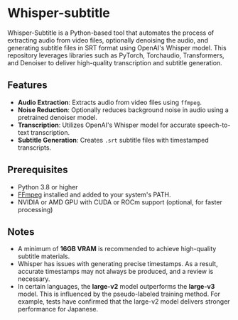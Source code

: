 # Whisper-subtitle

Whisper-Subtitle is a Python-based tool that automates the process of extracting audio from video files, optionally denoising the audio, and generating subtitle files in SRT format using OpenAI's Whisper model. This repository leverages libraries such as PyTorch, Torchaudio, Transformers, and Denoiser to deliver high-quality transcription and subtitle generation.

## Features

- **Audio Extraction**: Extracts audio from video files using `ffmpeg`.
- **Noise Reduction**: Optionally reduces background noise in audio using a pretrained denoiser model.
- **Transcription**: Utilizes OpenAI's Whisper model for accurate speech-to-text transcription.
- **Subtitle Generation**: Creates `.srt` subtitle files with timestamped transcripts.

## Prerequisites

- Python 3.8 or higher
- [FFmpeg](https://ffmpeg.org/download.html) installed and added to your system's PATH.
- NVIDIA or AMD GPU with CUDA or ROCm support (optional, for faster processing)

## Notes

* A minimum of **16GB VRAM** is recommended to achieve high-quality subtitle materials.
* Whisper has issues with generating precise timestamps. As a result, accurate timestamps may not always be produced, and a review is necessary.
* In certain languages, the **large-v2** model outperforms the **large-v3** model. This is influenced by the pseudo-labeled training method. For example, tests have confirmed that the large-v2 model delivers stronger performance for Japanese.
